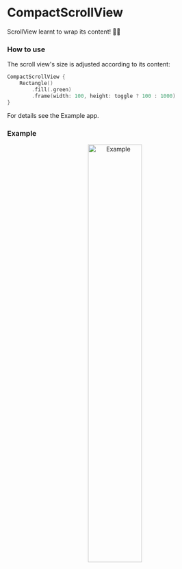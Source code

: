 # CompactScrollView
ScrollView learnt to wrap its content! 😮‍💨

### How to use

The scroll view's size is adjusted according to its content:

```swift
CompactScrollView {
    Rectangle()
        .fill(.green)
        .frame(width: 100, height: toggle ? 100 : 1000)
}
```

For details see the Example app.

### Example

<p style="text-align:center;"><img src="https://github.com/stateman92/CompactScrollView/blob/main/Resources/screenrecording.gif?raw=true" width="50%" alt="Example"></p>
